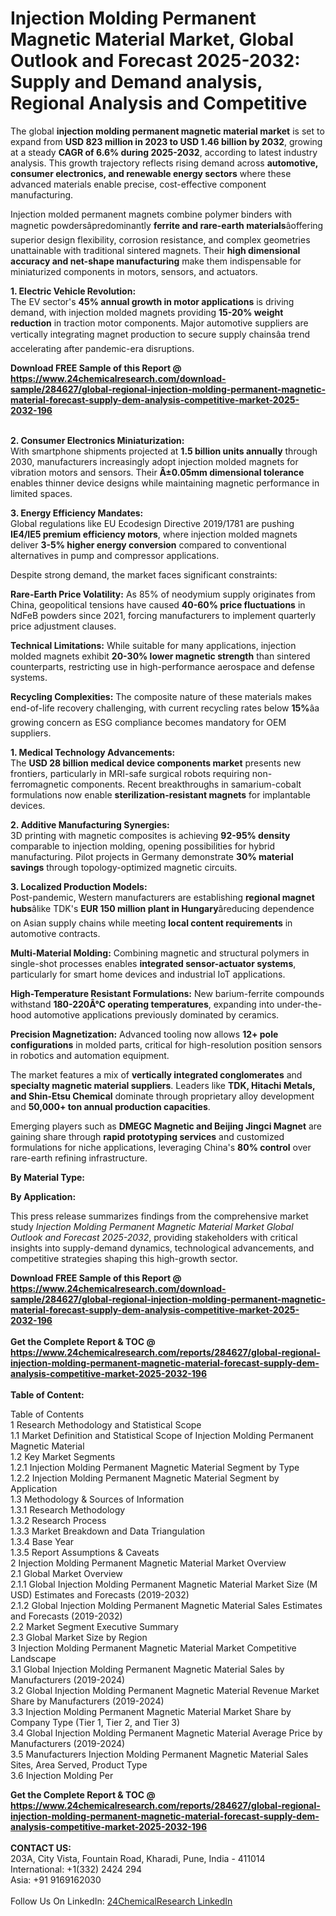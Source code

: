 <h1>Injection Molding Permanent Magnetic Material Market, Global Outlook and Forecast 2025-2032: Supply and Demand analysis, Regional Analysis and Competitive</h1><p>The global <strong>injection molding permanent magnetic material market</strong> is set to expand from <strong>USD 823 million in 2023 to USD 1.46 billion by 2032</strong>, growing at a steady <strong>CAGR of 6.6% during 2025-2032</strong>, according to latest industry analysis. This growth trajectory reflects rising demand across <strong>automotive, consumer electronics, and renewable energy sectors</strong> where these advanced materials enable precise, cost-effective component manufacturing.</p><p>Injection molded permanent magnets combine polymer binders with magnetic powdersâpredominantly <strong>ferrite and rare-earth materials</strong>âoffering superior design flexibility, corrosion resistance, and complex geometries unattainable with traditional sintered magnets. Their <strong>high dimensional accuracy and net-shape manufacturing</strong> make them indispensable for miniaturized components in motors, sensors, and actuators.</p><p><strong>1. Electric Vehicle Revolution:</strong><br>
The EV sector's <strong>45% annual growth in motor applications</strong> is driving demand, with injection molded magnets providing <strong>15-20% weight reduction</strong> in traction motor components. Major automotive suppliers are vertically integrating magnet production to secure supply chainsâa trend accelerating after pandemic-era disruptions.</p><div><b>Download FREE Sample of this Report @ 
            <a href="https://www.24chemicalresearch.com/download-sample/284627/global-regional-injection-molding-permanent-magnetic-material-forecast-supply-dem-analysis-competitive-market-2025-2032-196">
            https://www.24chemicalresearch.com/download-sample/284627/global-regional-injection-molding-permanent-magnetic-material-forecast-supply-dem-analysis-competitive-market-2025-2032-196</a></b></div><br><p><strong>2. Consumer Electronics Miniaturization:</strong><br>
With smartphone shipments projected at <strong>1.5 billion units annually</strong> through 2030, manufacturers increasingly adopt injection molded magnets for vibration motors and sensors. Their <strong>Â±0.05mm dimensional tolerance</strong> enables thinner device designs while maintaining magnetic performance in limited spaces.</p><p><strong>3. Energy Efficiency Mandates:</strong><br>
Global regulations like EU Ecodesign Directive 2019/1781 are pushing <strong>IE4/IE5 premium efficiency motors</strong>, where injection molded magnets deliver <strong>3-5% higher energy conversion</strong> compared to conventional alternatives in pump and compressor applications.</p><p>Despite strong demand, the market faces significant constraints:</p><p><strong>Rare-Earth Price Volatility:</strong> As 85% of neodymium supply originates from China, geopolitical tensions have caused <strong>40-60% price fluctuations</strong> in NdFeB powders since 2021, forcing manufacturers to implement quarterly price adjustment clauses.</p><p><strong>Technical Limitations:</strong> While suitable for many applications, injection molded magnets exhibit <strong>20-30% lower magnetic strength</strong> than sintered counterparts, restricting use in high-performance aerospace and defense systems.</p><p><strong>Recycling Complexities:</strong> The composite nature of these materials makes end-of-life recovery challenging, with current recycling rates below <strong>15%</strong>âa growing concern as ESG compliance becomes mandatory for OEM suppliers.</p><p><strong>1. Medical Technology Advancements:</strong><br>
The <strong>USD 28 billion medical device components market</strong> presents new frontiers, particularly in MRI-safe surgical robots requiring non-ferromagnetic components. Recent breakthroughs in samarium-cobalt formulations now enable <strong>sterilization-resistant magnets</strong> for implantable devices.</p><p><strong>2. Additive Manufacturing Synergies:</strong><br>
3D printing with magnetic composites is achieving <strong>92-95% density</strong> comparable to injection molding, opening possibilities for hybrid manufacturing. Pilot projects in Germany demonstrate <strong>30% material savings</strong> through topology-optimized magnetic circuits.</p><p><strong>3. Localized Production Models:</strong><br>
Post-pandemic, Western manufacturers are establishing <strong>regional magnet hubs</strong>âlike TDK's <strong>EUR 150 million plant in Hungary</strong>âreducing dependence on Asian supply chains while meeting <strong>local content requirements</strong> in automotive contracts.</p><p><strong>Multi-Material Molding:</strong> Combining magnetic and structural polymers in single-shot processes enables <strong>integrated sensor-actuator systems</strong>, particularly for smart home devices and industrial IoT applications.</p><p><strong>High-Temperature Resistant Formulations:</strong> New barium-ferrite compounds withstand <strong>180-220Â°C operating temperatures</strong>, expanding into under-the-hood automotive applications previously dominated by ceramics.</p><p><strong>Precision Magnetization:</strong> Advanced tooling now allows <strong>12+ pole configurations</strong> in molded parts, critical for high-resolution position sensors in robotics and automation equipment.</p><p>The market features a mix of <strong>vertically integrated conglomerates</strong> and <strong>specialty magnetic material suppliers</strong>. Leaders like <strong>TDK, Hitachi Metals, and Shin-Etsu Chemical</strong> dominate through proprietary alloy development and <strong>50,000+ ton annual production capacities</strong>.</p><p>Emerging players such as <strong>DMEGC Magnetic and Beijing Jingci Magnet</strong> are gaining share through <strong>rapid prototyping services</strong> and customized formulations for niche applications, leveraging China's <strong>80% control</strong> over rare-earth refining infrastructure.</p><p><strong>By Material Type:</strong></p><p><strong>By Application:</strong></p><p>This press release summarizes findings from the comprehensive market study <em>Injection Molding Permanent Magnetic Material Market Global Outlook and Forecast 2025-2032</em>, providing stakeholders with critical insights into supply-demand dynamics, technological advancements, and competitive strategies shaping this high-growth sector.</p><div><b>Download FREE Sample of this Report @ 
            <a href="https://www.24chemicalresearch.com/download-sample/284627/global-regional-injection-molding-permanent-magnetic-material-forecast-supply-dem-analysis-competitive-market-2025-2032-196">
            https://www.24chemicalresearch.com/download-sample/284627/global-regional-injection-molding-permanent-magnetic-material-forecast-supply-dem-analysis-competitive-market-2025-2032-196</a></b></div><br><div><b>Get the Complete Report & TOC @ 
            <a href="https://www.24chemicalresearch.com/reports/284627/global-regional-injection-molding-permanent-magnetic-material-forecast-supply-dem-analysis-competitive-market-2025-2032-196">
            https://www.24chemicalresearch.com/reports/284627/global-regional-injection-molding-permanent-magnetic-material-forecast-supply-dem-analysis-competitive-market-2025-2032-196</a></b></div><br>
            <b>Table of Content:</b><p>Table of Contents<br />
1 Research Methodology and Statistical Scope<br />
1.1 Market Definition and Statistical Scope of Injection Molding Permanent Magnetic Material<br />
1.2 Key Market Segments<br />
1.2.1 Injection Molding Permanent Magnetic Material Segment by Type<br />
1.2.2 Injection Molding Permanent Magnetic Material Segment by Application<br />
1.3 Methodology & Sources of Information<br />
1.3.1 Research Methodology<br />
1.3.2 Research Process<br />
1.3.3 Market Breakdown and Data Triangulation<br />
1.3.4 Base Year<br />
1.3.5 Report Assumptions & Caveats<br />
2 Injection Molding Permanent Magnetic Material Market Overview<br />
2.1 Global Market Overview<br />
2.1.1 Global Injection Molding Permanent Magnetic Material Market Size (M USD) Estimates and Forecasts (2019-2032)<br />
2.1.2 Global Injection Molding Permanent Magnetic Material Sales Estimates and Forecasts (2019-2032)<br />
2.2 Market Segment Executive Summary<br />
2.3 Global Market Size by Region<br />
3 Injection Molding Permanent Magnetic Material Market Competitive Landscape<br />
3.1 Global Injection Molding Permanent Magnetic Material Sales by Manufacturers (2019-2024)<br />
3.2 Global Injection Molding Permanent Magnetic Material Revenue Market Share by Manufacturers (2019-2024)<br />
3.3 Injection Molding Permanent Magnetic Material Market Share by Company Type (Tier 1, Tier 2, and Tier 3)<br />
3.4 Global Injection Molding Permanent Magnetic Material Average Price by Manufacturers (2019-2024)<br />
3.5 Manufacturers Injection Molding Permanent Magnetic Material Sales Sites, Area Served, Product Type<br />
3.6 Injection Molding Per</p><div><b>Get the Complete Report & TOC @ 
            <a href="https://www.24chemicalresearch.com/reports/284627/global-regional-injection-molding-permanent-magnetic-material-forecast-supply-dem-analysis-competitive-market-2025-2032-196">
            https://www.24chemicalresearch.com/reports/284627/global-regional-injection-molding-permanent-magnetic-material-forecast-supply-dem-analysis-competitive-market-2025-2032-196</a></b></div><br><b>CONTACT US:</b><br>
            203A, City Vista, Fountain Road, Kharadi, Pune, India - 411014<br>
            International: +1(332) 2424 294<br>
            Asia: +91 9169162030 <br><br>
            Follow Us On LinkedIn: <a href="https://www.linkedin.com/company/24chemicalresearch/">24ChemicalResearch LinkedIn</a>